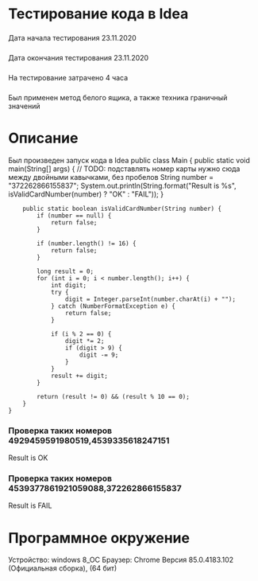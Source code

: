 # **Тестирование кода в Idea**
### 
Дата начала тестирования 23.11.2020
###
 Дата окончания тестирования 23.11.2020
### 
На тестирование затрачено 4 часа 
###
 Был применен метод белого ящика, а также техника граничный значений
# **Описание**
Был произведен запуск кода в Idea
 public class Main {
        public static void main(String[] args) {
            // TODO: подставлять номер карты нужно сюда между двойными кавычками, без пробелов
            String number = "372262866155837";
            System.out.println(String.format("Result is %s", isValidCardNumber(number) ? "OK" : "FAIL"));
        }

        public static boolean isValidCardNumber(String number) {
            if (number == null) {
                return false;
            }

            if (number.length() != 16) {
                return false;
            }

            long result = 0;
            for (int i = 0; i < number.length(); i++) {
                int digit;
                try {
                    digit = Integer.parseInt(number.charAt(i) + "");
                } catch (NumberFormatException e) {
                    return false;
                }

                if (i % 2 == 0) {
                    digit *= 2;
                    if (digit > 9) {
                        digit -= 9;
                    }
                }
                result += digit;
            }

            return (result != 0) && (result % 10 == 0);
        }
    } 



### Проверка таких номеров 4929459591980519,4539335618247151
 Result is OK
### Проверка таких номеров 4539377861921059088,372262866155837
Result is FAIL

# **Программное окружение**
Устройство: windows 8_OC
Браузер: Chrome Версия 85.0.4183.102 (Официальная сборка), (64 бит)
